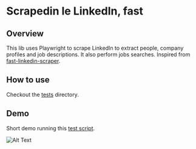 # Scrapedin le LinkedIn, fast

## Overview
This lib uses Playwright to scrape LinkedIn to extract people, company profiles and job descriptions. It also perform jobs searches.
Inspired from [fast-linkedin-scraper](https://github.com/stickerdaniel/fast-linkedin-scraper).

## How to use
Checkout the [tests](tests) directory.


## Demo
Short demo running this [test script](tests/demo_scraper.py).

![Alt Text](https://github.com/ancillabs/scrapedin/raw/main/demo.gif)

